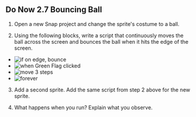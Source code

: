 ## Do Now 2.7 Bouncing Ball

1. Open a new Snap project and change the sprite's costume to a ball.

2. Using the following blocks, write a script that continuously moves the ball across the screen and bounces the ball when it hits the edge of the screen.

  - ![if on edge, bounce](ifedgebounce.png)
  - ![when Green Flag clicked ](whenclicked.PNG)
  - ![move 3 steps](move3.PNG)
  - ![forever](forever.png)

3. Add a second sprite.  Add the same script from step 2 above for the new sprite.

4. What happens when you run?  Explain what you observe.
